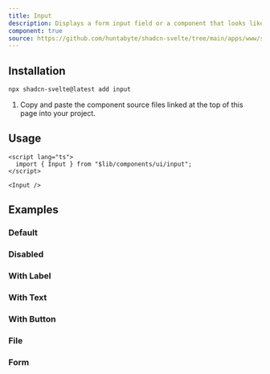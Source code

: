 ```yaml
---
title: Input
description: Displays a form input field or a component that looks like an input field.
component: true
source: https://github.com/huntabyte/shadcn-svelte/tree/main/apps/www/src/lib/registry/default/ui/input
---
```


<script>
  import { ComponentPreview, ManualInstall } from '$lib/components/docs';
</script>

<ComponentPreview name="input-demo">

<div />

</ComponentPreview>

## Installation

```bash
npx shadcn-svelte@latest add input
```

<ManualInstall>

1. Copy and paste the component source files linked at the top of this page into your project.

</ManualInstall>

## Usage

```svelte
<script lang="ts">
  import { Input } from "$lib/components/ui/input";
</script>

<Input />
```

## Examples

### Default

<ComponentPreview name="input-demo">

<div />

</ComponentPreview>

### Disabled

<ComponentPreview name="input-disabled">

<div />

</ComponentPreview>

### With Label

<ComponentPreview name="input-with-label">

<div />

</ComponentPreview>

### With Text

<ComponentPreview name="input-with-text">

<div />

</ComponentPreview>

### With Button

<ComponentPreview name="input-with-button">

<div />

</ComponentPreview>

### File

<ComponentPreview name="input-file">

<div />

</ComponentPreview>

### Form

<ComponentPreview name="form-demo">

<div />

</ComponentPreview>
